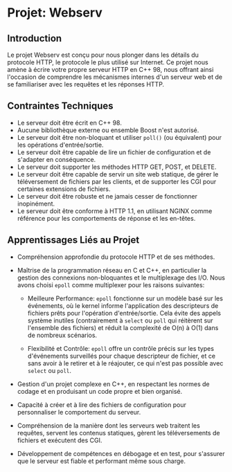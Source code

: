 # Projet: Webserv

## Introduction
Le projet Webserv est conçu pour nous plonger dans les détails du protocole HTTP, le protocole le plus utilisé sur Internet. Ce projet nous amène à écrire votre propre serveur HTTP en C++ 98, nous offrant ainsi l'occasion de comprendre les mécanismes internes d'un serveur web et de se familiariser avec les requêtes et les réponses HTTP.

## Contraintes Techniques
- Le serveur doit être écrit en C++ 98.
- Aucune bibliothèque externe ou ensemble Boost n'est autorisé.
- Le serveur doit être non-bloquant et utiliser `poll()` (ou équivalent) pour les opérations d'entrée/sortie.
- Le serveur doit être capable de lire un fichier de configuration et de s'adapter en conséquence.
- Le serveur doit supporter les méthodes HTTP GET, POST, et DELETE.
- Le serveur doit être capable de servir un site web statique, de gérer le téléversement de fichiers par les clients, et de supporter les CGI pour certaines extensions de fichiers.
- Le serveur doit être robuste et ne jamais cesser de fonctionner inopinément.
- Le serveur doit être conforme à HTTP 1.1, en utilisant NGINX comme référence pour les comportements de réponse et les en-têtes.

## Apprentissages Liés au Projet
- Compréhension approfondie du protocole HTTP et de ses méthodes.
- Maîtrise de la programmation réseau en C et C++, en particulier la gestion des connexions non-bloquantes et le multiplexage des I/O. Nous avons choisi `epoll` comme multiplexer pour les raisons suivantes:

	- Meilleure Performance: `epoll` fonctionne sur un modèle basé sur les événements, où le kernel informe l'application des descripteurs de fichiers prêts pour l'opération d'entrée/sortie. Cela évite des appels système inutiles (contrairement à `select` ou `poll` qui réitèrent sur l'ensemble des fichiers) et réduit la complexité de O(n) à O(1) dans de nombreux scénarios.

	- Flexibilité et Contrôle: `epoll` offre un contrôle précis sur les types d'événements surveillés pour chaque descripteur de fichier, et ce sans avoir à le retirer et à le réajouter, ce qui n'est pas possible avec `select` ou `poll`.

- Gestion d'un projet complexe en C++, en respectant les normes de codage et en produisant un code propre et bien organisé.
- Capacité à créer et à lire des fichiers de configuration pour personnaliser le comportement du serveur.
- Compréhension de la manière dont les serveurs web traitent les requêtes, servent les contenus statiques, gèrent les téléversements de fichiers et exécutent des CGI.
- Développement de compétences en débogage et en test, pour s'assurer que le serveur est fiable et performant même sous charge.
